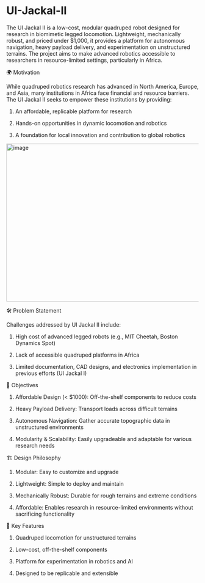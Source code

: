 # UI-Jackal-II
The UI Jackal II is a low-cost, modular quadruped robot designed for research in biomimetic legged locomotion. Lightweight, mechanically robust, and priced under $1,000, it provides a platform for autonomous navigation, heavy payload delivery, and experimentation on unstructured terrains. The project aims to make advanced robotics accessible to researchers in resource-limited settings, particularly in Africa.

🌍 Motivation

While quadruped robotics research has advanced in North America, Europe, and Asia, many institutions in Africa face financial and resource barriers. The UI Jackal II seeks to empower these institutions by providing:

1. An affordable, replicable platform for research

2. Hands-on opportunities in dynamic locomotion and robotics

3. A foundation for local innovation and contribution to global robotics
<img width="732" height="413" alt="image" src="https://github.com/user-attachments/assets/918e9ab0-f68f-4d6f-969e-78b65dd63139" />

🛠 Problem Statement

Challenges addressed by UI Jackal II include:

1. High cost of advanced legged robots (e.g., MIT Cheetah, Boston Dynamics Spot)

2. Lack of accessible quadruped platforms in Africa

3. Limited documentation, CAD designs, and electronics implementation in previous efforts (UI Jackal I)

🎯 Objectives

1. Affordable Design (< $1000): Off-the-shelf components to reduce costs

2. Heavy Payload Delivery: Transport loads across difficult terrains

3. Autonomous Navigation: Gather accurate topographic data in unstructured environments

4. Modularity & Scalability: Easily upgradeable and adaptable for various research needs

🏗 Design Philosophy

1. Modular: Easy to customize and upgrade

2. Lightweight: Simple to deploy and maintain

3. Mechanically Robust: Durable for rough terrains and extreme conditions

4. Affordable: Enables research in resource-limited environments without sacrificing functionality

🔧 Key Features

1. Quadruped locomotion for unstructured terrains

2. Low-cost, off-the-shelf components

3. Platform for experimentation in robotics and AI

4. Designed to be replicable and extensible
